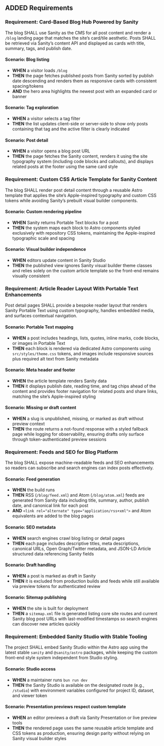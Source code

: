 ## ADDED Requirements

### Requirement: Card-Based Blog Hub Powered by Sanity

The blog SHALL use Sanity as the CMS for all post content and render a `/blog` landing page that matches the site’s card/tile aesthetic. Posts SHALL be retrieved via Sanity’s content API and displayed as cards with title, summary, tags, and publish date.

#### Scenario: Blog listing

- **WHEN** a visitor loads `/blog`
- **THEN** the page fetches published posts from Sanity sorted by publish date descending and renders them as responsive cards with consistent spacing/tokens
- **AND** the hero area highlights the newest post with an expanded card or banner

#### Scenario: Tag exploration

- **WHEN** a visitor selects a tag filter
- **THEN** the list updates client-side or server-side to show only posts containing that tag and the active filter is clearly indicated

#### Scenario: Post detail

- **WHEN** a visitor opens a blog post URL
- **THEN** the page fetches the Sanity content, renders it using the site typography system (including code blocks and callouts), and displays related posts at the footer using the same card style

### Requirement: Custom CSS Article Template for Sanity Content

The blog SHALL render post detail content through a reusable Astro template that applies the site’s Apple-inspired typography and custom CSS tokens while avoiding Sanity’s prebuilt visual builder components.

#### Scenario: Custom rendering pipeline

- **WHEN** Sanity returns Portable Text blocks for a post
- **THEN** the system maps each block to Astro components styled exclusively with repository CSS tokens, maintaining the Apple-inspired typographic scale and spacing

#### Scenario: Visual builder independence

- **WHEN** editors update content in Sanity Studio
- **THEN** the published view ignores Sanity visual builder theme classes and relies solely on the custom article template so the front-end remains visually consistent

### Requirement: Article Reader Layout With Portable Text Enhancements

Post detail pages SHALL provide a bespoke reader layout that renders Sanity Portable Text using custom typography, handles embedded media, and surfaces contextual navigation.

#### Scenario: Portable Text mapping

- **WHEN** a post includes headings, lists, quotes, inline marks, code blocks, or images in Portable Text
- **THEN** each block is rendered via dedicated Astro components using `src/styles/theme.css` tokens, and images include responsive sources plus required alt text from Sanity metadata

#### Scenario: Meta header and footer

- **WHEN** the article template renders Sanity data
- **THEN** it displays publish date, reading time, and tag chips ahead of the content and provides footer navigation for related posts and share links, matching the site’s Apple-inspired styling

#### Scenario: Missing or draft content

- **WHEN** a slug is unpublished, missing, or marked as draft without preview context
- **THEN** the route returns a not-found response with a styled fallback page while logging for observability, ensuring drafts only surface through token-authenticated preview sessions

### Requirement: Feeds and SEO for Blog Platform

The blog SHALL expose machine-readable feeds and SEO enhancements so readers can subscribe and search engines can index posts effectively.

#### Scenario: Feed generation

- **WHEN** the build runs
- **THEN** RSS (`/blog/feed.xml`) and Atom (`/blog/atom.xml`) feeds are generated from Sanity data including title, summary, author, publish date, and canonical link for each post
- **AND** `<link rel="alternate" type="application/rss+xml">` and Atom equivalents are added to the blog pages

#### Scenario: SEO metadata

- **WHEN** search engines crawl blog listing or detail pages
- **THEN** each page includes descriptive titles, meta descriptions, canonical URLs, Open Graph/Twitter metadata, and JSON-LD Article structured data referencing Sanity fields

#### Scenario: Draft handling

- **WHEN** a post is marked as draft in Sanity
- **THEN** it is excluded from production builds and feeds while still available via preview tokens for authenticated review

#### Scenario: Sitemap publishing

- **WHEN** the site is built for deployment
- **THEN** a `sitemap.xml` file is generated listing core site routes and current Sanity blog post URLs with last-modified timestamps so search engines can discover new articles quickly

### Requirement: Embedded Sanity Studio with Stable Tooling

The project SHALL embed Sanity Studio within the Astro app using the latest stable `sanity` and `@sanity/astro` packages, while keeping the custom front-end style system independent from Studio styling.

#### Scenario: Studio access

- **WHEN** a maintainer runs `bun run dev`
- **THEN** the Sanity Studio is available on the designated route (e.g., `/studio`) with environment variables configured for project ID, dataset, and viewer token

#### Scenario: Presentation previews respect custom template

- **WHEN** an editor previews a draft via Sanity Presentation or live preview tools
- **THEN** the rendered page uses the same reusable article template and CSS tokens as production, ensuring design parity without relying on Sanity visual builder styles
